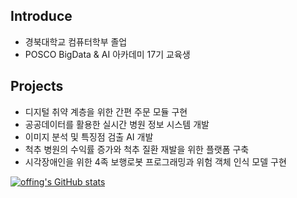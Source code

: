 ## Introduce
* 경북대학교 컴퓨터학부 졸업
* POSCO BigData & AI 아카데미 17기 교육생

## Projects
* 디지털 취약 계층을 위한 간편 주문 모듈 구현
* 공공데이터를 활용한 실시간 병원 정보 시스템 개발
* 이미지 분석 및 특징점 검출 AI 개발
* 척추 병원의 수익률 증가와 척추 질환 재발을 위한 플랫폼 구축
* 시각장애인을 위한 4족 보행로봇 프로그래밍과 위험 객체 인식 모델 구현

[![offing's GitHub stats](https://github-readme-stats.vercel.app/api?username=offings&theme=radical)](https://github.com/offings/github-readme-stats)

<!--
**offings/offings** is a ✨ _special_ ✨ repository because its `README.md` (this file) appears on your GitHub profile.

Here are some ideas to get you started:

- 🔭 I’m currently working on ...
- 🌱 I’m currently learning ...
- 👯 I’m looking to collaborate on ...
- 🤔 I’m looking for help with ...
- 💬 Ask me about ...
- 📫 How to reach me: ...
- 😄 Pronouns: ...
- ⚡ Fun fact: ...
-->
